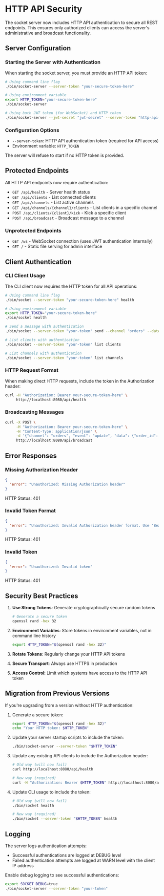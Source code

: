 # HTTP API Security

The socket server now includes HTTP API authentication to secure all REST endpoints. This ensures only authorized clients can access the server's administrative and broadcast functionality.

## Server Configuration

### Starting the Server with Authentication

When starting the socket server, you must provide an HTTP API token:

```bash
# Using command line flag
./bin/socket-server --server-token "your-secure-token-here"

# Using environment variable
export HTTP_TOKEN="your-secure-token-here"
./bin/socket-server

# Using both JWT token (for WebSocket) and HTTP token
./bin/socket-server --jwt-secret "jwt-secret" --server-token "http-api-token"
```

### Configuration Options

- `--server-token`: HTTP API authentication token (required for API access)
- Environment variable: `HTTP_TOKEN`

The server will refuse to start if no HTTP token is provided.

## Protected Endpoints

All HTTP API endpoints now require authentication:

- `GET /api/health` - Server health status
- `GET /api/clients` - List connected clients
- `GET /api/channels` - List active channels
- `GET /api/channels/{channel}/clients` - List clients in a specific channel
- `POST /api/clients/{client}/kick` - Kick a specific client
- `POST /api/broadcast` - Broadcast message to a channel

### Unprotected Endpoints

- `GET /ws` - WebSocket connection (uses JWT authentication internally)
- `GET /` - Static file serving for admin interface

## Client Authentication

### CLI Client Usage

The CLI client now requires the HTTP token for all API operations:

```bash
# Using command line flag
./bin/socket --server-token "your-secure-token-here" health

# Using environment variable
export HTTP_TOKEN="your-secure-token-here"
./bin/socket health

# Send a message with authentication
./bin/socket --server-token "your-token" send --channel "orders" --data '{"message": "Hello"}'

# List clients with authentication
./bin/socket --server-token "your-token" list clients

# List channels with authentication
./bin/socket --server-token "your-token" list channels
```

### HTTP Request Format

When making direct HTTP requests, include the token in the Authorization header:

```bash
curl -H "Authorization: Bearer your-secure-token-here" \
     http://localhost:8080/api/health
```

### Broadcasting Messages

```bash
curl -X POST \
     -H "Authorization: Bearer your-secure-token-here" \
     -H "Content-Type: application/json" \
     -d '{"channel": "orders", "event": "update", "data": {"order_id": 123}}' \
     http://localhost:8080/api/broadcast
```

## Error Responses

### Missing Authorization Header

```json
{
  "error": "Unauthorized: Missing Authorization header"
}
```
HTTP Status: 401

### Invalid Token Format

```json
{
  "error": "Unauthorized: Invalid Authorization header format. Use 'Bearer <token>'"
}
```
HTTP Status: 401

### Invalid Token

```json
{
  "error": "Unauthorized: Invalid token"
}
```
HTTP Status: 401

## Security Best Practices

1. **Use Strong Tokens**: Generate cryptographically secure random tokens
   ```bash
   # Generate a secure token
   openssl rand -hex 32
   ```

2. **Environment Variables**: Store tokens in environment variables, not in command line history
   ```bash
   export HTTP_TOKEN="$(openssl rand -hex 32)"
   ```

3. **Rotate Tokens**: Regularly change your HTTP API tokens

4. **Secure Transport**: Always use HTTPS in production

5. **Access Control**: Limit which systems have access to the HTTP API token

## Migration from Previous Versions

If you're upgrading from a version without HTTP authentication:

1. Generate a secure token:
   ```bash
   export HTTP_TOKEN="$(openssl rand -hex 32)"
   echo "Your HTTP token: $HTTP_TOKEN"
   ```

2. Update your server startup scripts to include the token:
   ```bash
   ./bin/socket-server --server-token "$HTTP_TOKEN"
   ```

3. Update any existing API clients to include the Authorization header:
   ```bash
   # Old way (will now fail)
   curl http://localhost:8080/api/health
   
   # New way (required)
   curl -H "Authorization: Bearer $HTTP_TOKEN" http://localhost:8080/api/health
   ```

4. Update CLI usage to include the token:
   ```bash
   # Old way (will now fail)
   ./bin/socket health
   
   # New way (required)
   ./bin/socket --server-token "$HTTP_TOKEN" health
   ```

## Logging

The server logs authentication attempts:

- Successful authentications are logged at DEBUG level
- Failed authentication attempts are logged at WARN level with the client IP address

Enable debug logging to see successful authentications:
```bash
export SOCKET_DEBUG=true
./bin/socket-server --server-token "your-token"
```
